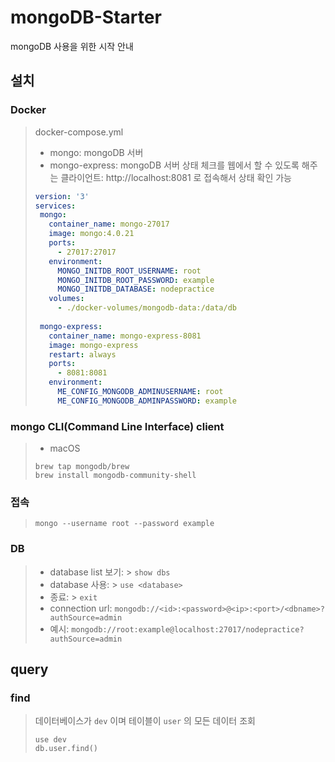 # mongoDB-Starter
mongoDB 사용을 위한 시작 안내

## 설치
### Docker
> docker-compose.yml  
> * mongo: mongoDB 서버
> * mongo-express: mongoDB 서버 상태 체크를 웹에서 할 수 있도록 해주는 클라이언트: http://localhost:8081 로 접속해서 상태 확인 가능 
> ```yml
> version: '3'
> services:
>  mongo:
>    container_name: mongo-27017
>    image: mongo:4.0.21
>    ports: 
>      - 27017:27017
>    environment:
>      MONGO_INITDB_ROOT_USERNAME: root
>      MONGO_INITDB_ROOT_PASSWORD: example
>      MONGO_INITDB_DATABASE: nodepractice
>    volumes:
>      - ./docker-volumes/mongodb-data:/data/db
>  
>  mongo-express:
>    container_name: mongo-express-8081
>    image: mongo-express
>    restart: always
>    ports:
>      - 8081:8081
>    environment:
>      ME_CONFIG_MONGODB_ADMINUSERNAME: root
>      ME_CONFIG_MONGODB_ADMINPASSWORD: example
> ```

### mongo CLI(Command Line Interface) client
> * macOS  
> ```
> brew tap mongodb/brew
> brew install mongodb-community-shell
> ```

### 접속
> `mongo --username root --password example`

### DB
> * database list 보기: > `show dbs`
> * database 사용: > `use <database>`
> * 종료: > `exit`
> * connection url: `mongodb://<id>:<password>@<ip>:<port>/<dbname>?authSource=admin`   
> * 예시: `mongodb://root:example@localhost:27017/nodepractice?authSource=admin`

## query
### find
> 데이터베이스가 `dev` 이며 테이블이 `user` 의 모든 데이터 조회 
> ```shell
> use dev
> db.user.find()
> ```
